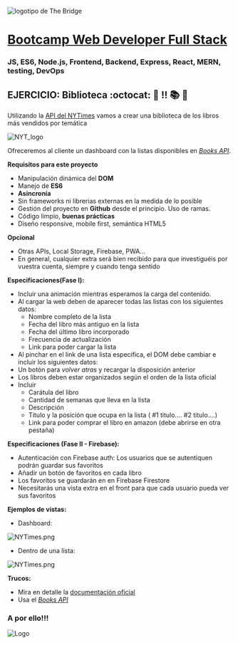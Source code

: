 ![logotipo de The Bridge](https://user-images.githubusercontent.com/27650532/77754601-e8365180-702b-11ea-8bed-5bc14a43f869.png "logotipo de The Bridge")

# [Bootcamp Web Developer Full Stack](https://www.thebridge.tech/bootcamps/bootcamp-fullstack-developer/)

### JS, ES6, Node.js, Frontend, Backend, Express, React, MERN, testing, DevOps

## EJERCICIO: Biblioteca :octocat: :scroll: :bangbang: :books: :book:

Utilizando la [API del NYTimes](https://developer.nytimes.com/apis) vamos a crear una biblioteca de los libros más vendidos por temática

![NYT_logo](../../assets/js_avanzado/biblioteca/nyt.svg)

Ofreceremos al cliente un dashboard con la listas disponibles en *[Books API](https://developer.nytimes.com/docs/books-product/1/overview)*.


**Requisitos para este proyecto**
- Manipulación dinámica del **DOM**
- Manejo de **ES6**
- **Asincronía**
- Sin frameworks ni librerias externas en la medida de lo posible
- Gestión del proyecto en **Github** desde el principio. Uso de ramas.
- Código limpio, **buenas prácticas**
- Diseño responsive, mobile first, semántica HTML5

**Opcional**
- Otras APIs, Local Storage, Firebase, PWA...
- En general, cualquier extra será bien recibido para que investiguéis por vuestra cuenta, siempre y cuando tenga sentido

**Especificaciones(Fase I):**
- Incluir una animación mientras esperamos la carga del contenido.
- Al cargar la web deben de aparecer todas las listas con los siguientes datos:
	- Nombre completo de la lista
	- Fecha del libro más antiguo en la lista
	- Fecha del último libro incorporado
	- Frecuencia de actualización
	- Link para poder cargar la lista
- Al pinchar en el link de una lista especifica, el DOM debe cambiar e incluir los siguientes datos:
- Un botón para *volver atras* y recargar la disposición anterior
- Los libros deben estar organizados según el orden de la lista oficial
- Incluir 
    - Carátula del libro
    - Cantidad de semanas que lleva en la lista
    - Descripción
    - Titulo y la posición que ocupa en la lista ( #1 titulo.... #2 titulo....)
    - Link para poder comprar el libro en amazon (debe abrirse en otra pestaña)

**Especificaciones (Fase II - Firebase):**

- Autenticación con Firebase auth: Los usuarios que se autentiquen podrán guardar sus favoritos
- Añadir un botón de favoritos en cada libro
- Los favoritos se guardarán en en Firebase Firestore
- Necesitarás una vista extra en el front para que cada usuario pueda ver sus favoritos

**Ejemplos de vistas:**
- Dashboard:

![NYTimes.png](../../assets/js_avanzado/biblioteca/best_sellers1.png)

- Dentro de una lista:

![NYTimes.png](../../assets/js_avanzado/biblioteca/best_sellers2.png)

**Trucos:**
- Mira en detalle la [documentación oficial](http://developer.nytimes.com/docs)
- Usa el *[Books API](https://developer.nytimes.com/docs/books-product/1/overview)*


### A por ello!!!

![Logo](../../assets/js_avanzado/biblioteca/catbooks_meme.jpg)








